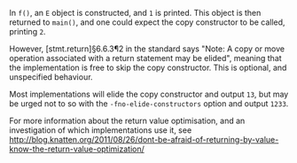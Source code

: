 In `f()`, an `E` object is constructed, and `1` is printed. This object is then returned to `main()`, and one could expect the copy constructor to be called, printing `2`.

However, [stmt.return]§6.6.3¶2 in the standard says "Note: A copy or move operation associated with a return statement may be elided", meaning that the implementation is free to skip the copy constructor. This is optional, and unspecified behaviour.

Most implementations will elide the copy constructor and output `13`, but may be urged not to so with the `-fno-elide-constructors` option and output `1233`.

For more information about the return value optimisation, and an investigation of which implementations use it, see <http://blog.knatten.org/2011/08/26/dont-be-afraid-of-returning-by-value-know-the-return-value-optimization/>
